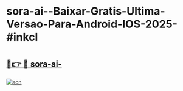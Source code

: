 # sora-ai--Baixar-Gratis-Ultima-Versao-Para-Android-IOS-2025-#inkcl

# <h2><a href="https://ainizakaria.my?title=sora-ai-&ref=22M">🔗👉 🔴 sora-ai-</a></h2>

[![acn](https://github.com/user-attachments/assets/0f9c940e-d8b0-45ae-aac7-cd30a18b3e1c)](https://ainizakaria.my?title=sora-ai-&ref=22M)

